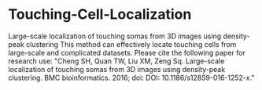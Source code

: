 # Touching-Cell-Localization
Large-scale localization of touching somas from 3D images using density-peak clustering
This method can effectively locate touching cells from large-scale and complicated datasets.
Please cite the following paper for research use:
"Cheng SH, Quan TW, Liu XM, Zeng Sq. Large-scale localization of touching somas from 3D images using density-peak clustering. BMC bioinformatics. 2016; doi: DOI: 10.1186/s12859-016-1252-x."
